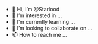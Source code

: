 - 👋 Hi, I’m @Starlood
- 👀 I’m interested in ...
- 🌱 I’m currently learning ...
- 💞️ I’m looking to collaborate on ...
- 📫 How to reach me ...

<!---
Starlood/Starlood is a ✨ special ✨ repository because its `README.md` (this file) appears on your GitHub profile.
You can click the Preview link to take a look at your changes.
--->
